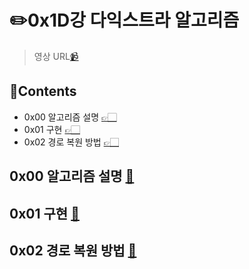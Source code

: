 # ✏️0x1D강 다익스트라 알고리즘

> 영상 URL[📹](https://youtu.be/o9BnvwgPT-o)

## 📑Contents<a id='contents'></a>

* 0x00 알고리즘 설명 [👉🏻](#0x00)
* 0x01 구현 [👉🏻](#0x01)
* 0x02 경로 복원 방법 [👉🏻](#0x02)

## 0x00 알고리즘 설명 [📑](#contents)<a id='0x00'></a>

## 0x01 구현 [📑](#contents)<a id='0x01'></a>

## 0x02 경로 복원 방법 [📑](#contents)<a id='0x02'></a>